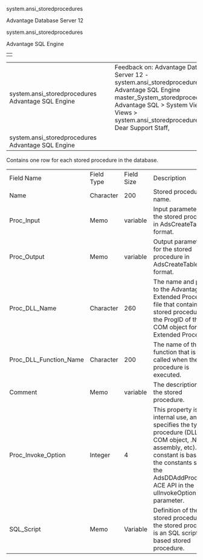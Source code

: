 system.ansi\_storedprocedures




Advantage Database Server 12  

system.ansi\_storedprocedures

Advantage SQL Engine

|  |
| --- |
|  |

|  |  |  |  |  |
| --- | --- | --- | --- | --- |
| system.ansi\_storedprocedures  Advantage SQL Engine |  |  | Feedback on: Advantage Database Server 12 - system.ansi\_storedprocedures Advantage SQL Engine master\_System\_storedprocedures\_2 Advantage SQL > System Views > Views > system.ansi\_storedprocedures / Dear Support Staff, |  |
| system.ansi\_storedprocedures  Advantage SQL Engine |  |  |  |  |

Contains one row for each stored procedure in the database.

|  |  |  |  |
| --- | --- | --- | --- |
| Field Name | Field Type | Field Size | Description |
| Name | Character | 200 | Stored procedure name. |
| Proc\_Input | Memo | variable | Input parameters to the stored procedure in AdsCreateTable format. |
| Proc\_Output | Memo | variable | Output parameters for the stored procedure in AdsCreateTable format. |
| Proc\_DLL\_Name | Character | 260 | The name and path to the Advantage Extended Procedure file that contains the stored procedure, or the ProgID of the COM object for the Extended Procedure. |
| Proc\_DLL\_Function\_Name | Character | 200 | The name of the function that is called when the procedure is executed. |
| Comment | Memo | variable | The description of the stored procedure. |
| Proc\_Invoke\_Option | Integer | 4 | This property is for internal use, and specifies the type of procedure (DLL, COM object, .NET assembly, etc). The constant is based on the constants sent to the AdsDDAddProcedure ACE API in the ulInvokeOption parameter. |
| SQL\_Script | Memo | Variable | Definition of the stored procedure if the stored procedure is an SQL script based stored procedure. |
